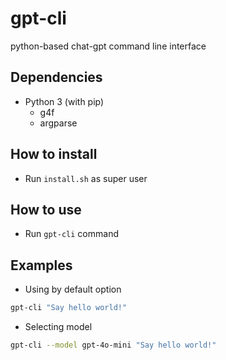 # gpt-cli
python-based chat-gpt command line interface

## Dependencies
- Python 3 (with pip)
  - g4f
  - argparse

## How to install
- Run ```install.sh``` as super user

## How to use
- Run ```gpt-cli``` command

## Examples
- Using by default option
```sh
gpt-cli "Say hello world!"
```
- Selecting model
```sh
gpt-cli --model gpt-4o-mini "Say hello world!"
```